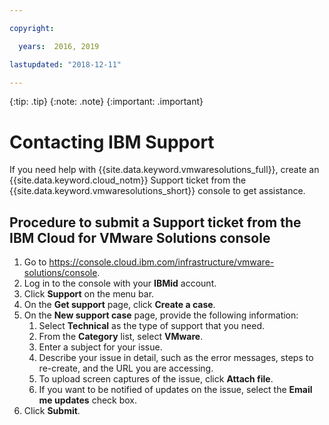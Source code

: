 ```yaml
---

copyright:

  years:  2016, 2019

lastupdated: "2018-12-11"

---
```


{:tip: .tip}
{:note: .note}
{:important: .important}

# Contacting IBM Support

If you need help with {{site.data.keyword.vmwaresolutions_full}}, create an {{site.data.keyword.cloud_notm}} Support ticket from the {{site.data.keyword.vmwaresolutions_short}} console to get assistance.

## Procedure to submit a Support ticket from the IBM Cloud for VMware Solutions console

1. Go to https://console.cloud.ibm.com/infrastructure/vmware-solutions/console.
2. Log in to the console with your **IBMid** account.
3. Click **Support** on the menu bar.
4. On the **Get support** page, click **Create a case**.
5. On the **New support case** page, provide the following information:
   1. Select **Technical** as the type of support that you need.   
   2. From the **Category** list, select **VMware**.  
   3. Enter a subject for your issue.
   4. Describe your issue in detail, such as the error messages, steps to re-create, and the URL you are accessing.
   5. To upload screen captures of the issue, click **Attach file**.
   6. If you want to be notified of updates on the issue, select the **Email me updates** check box.
6. Click **Submit**.
